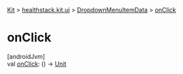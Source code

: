 
[Kit](../../../kit.html) > [healthstack.kit.ui](../index.html) > [DropdownMenuItemData](index.html) > [onClick](on-click.html)



# onClick



[androidJvm]\
val [onClick](on-click.html): () -&gt; [Unit](https://kotlinlang.org/api/latest/jvm/stdlib/kotlin/-unit/index.html)




